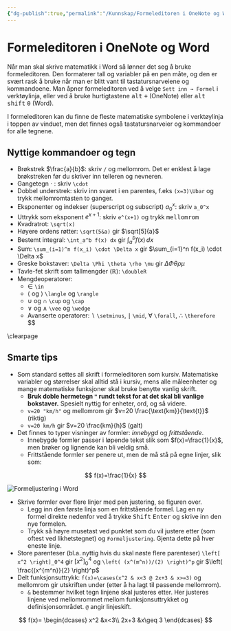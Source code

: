 ```yaml
---
{"dg-publish":true,"permalink":"/Kunnskap/Formeleditoren i OneNote og Word/","title":"Formeleditoren i OneNote og Word","tags":["matematikk"]}
---
```


# Formeleditoren i OneNote og Word

Når man skal skrive matematikk i Word så lønner det seg å bruke formeleditoren. Den formaterer tall og variabler på en pen måte, og den er svært rask å bruke når man er blitt vant til tastatursnarveiene og kommandoene. Man åpner formeleditoren ved å velge `Sett inn → Formel` i verktøylinja, eller ved å bruke hurtigtastene <kbd>alt</kbd> <kbd>+</kbd> (OneNote) eller <kbd>alt</kbd> <kbd>shift</kbd> <kbd>0</kbd> (Word).

I formeleditoren kan du finne de fleste matematiske symbolene i verktøylinja i toppen av vinduet, men det finnes også tastatursnarveier og kommandoer for alle tegnene.

## Nyttige kommandoer og tegn
- Brøkstrek $\frac{a}{b}$: skriv `/` og mellomrom. Det er enklest å lage brøkstreken før du skriver inn telleren og nevneren.
- Gangetegn $\cdot$ : skriv `\cdot`
- Dobbel understrek: skriv inn svaret i en parentes, f.eks `(x=3)\Ubar` og trykk mellomromtasten to ganger.
- Eksponenter og indekser (superscript og subscript) $a_0^x$: skriv `a_0^x`
- Uttrykk som eksponent $e^{x+1}$: skriv `e^(x+1)` og trykk <kbd>mellomrom</kbd>
- Kvadratrot: `\sqrt(x)`
- Høyere ordens røtter: `\sqrt(5&a)` gir $\sqrt[5]{a}$
- Bestemt integral: `\int_a^b f(x) dx` gir $\int_{a}^{b} f(x) \, dx$
- Sum: `\sum_(i=1)^n f(x_i) \cdot \Delta x` gir $\sum_{i=1}^n f(x_i) \cdot \Delta x$
- Greske bokstaver: `\Delta \Phi \theta \rho \mu` gir $\Delta \Phi \theta \rho \mu$
- Tavle-fet skrift som tallmengder ($\mathbb{R}$): `\doubleR`
- Mengdeoperatorer:
	- $\in$ `\in`
	- $\langle$ og $\rangle$ `\langle` og `\rangle`
	- $\cup$ og $\cap$ `\cup` og `\cap`
	- $\vee$ og $\wedge$ `\vee` og `\wedge`
	- Avanserte operatorer: $\backslash$ `\setminus`, $\mid$ `\mid`, $\forall$ `\forall`, $\therefore$ `\therefore` $$

\clearpage

## Smarte tips
- Som standard settes all skrift i formeleditoren som kursiv. Matematiske variabler og størrelser skal alltid stå i kursiv, mens alle måleenheter og mange matematiske funksjoner skal bruke benytte vanlig skrift. 
	- **Bruk doble hermetegn `"` rundt tekst for at det skal bli vanlige bokstaver.** Spesielt nyttig for enheter, ord, og så videre. 
	- `v=20 "km/h"` og mellomrom gir $v=20 \frac{\text{km}}{\text{t}}$ (riktig)
	- `v=20 km/h` gir $v=20 \frac{km}{h}$ (galt)
- Det finnes to typer visninger av formler: *innebygd* og *frittstående*. 
	- Innebygde formler passer i løpende tekst slik som $f(x)=\frac{1}{x}$, men brøker og lignende kan bli veldig små.
	- Frittstående formler ser penere ut, men de må stå på egne linjer, slik som:
 
$$
f(x)=\frac{1}{x}
$$

![Formeljustering i Word](/img/user/Kunnskap/formeljustering-i-word.png)
- Skrive formler over flere linjer med pen justering, se figuren over.
	- Legg inn den første linja som en frittstående formel. Lag en ny formel direkte nedenfor ved å trykke <kbd>Shift</kbd> <kbd>Enter</kbd> og skrive inn den nye formelen.
	- Trykk så høyre musetast ved punktet som du vil justere etter (som oftest ved likhetstegnet) og `Formeljustering`. Gjenta dette på hver eneste linje.
- Store parenteser (bl.a. nyttig hvis du skal nøste flere parenteser) `\left[ x^2 \right]_0^4` gir $\left[ x^2 \right]_0^4$ og `\left( (x^(m^n))/(2) \right)^p` gir $\left( \frac{(x^{m^n}}{2} \right)^p$
- Delt funksjonsuttrykk: `f(x)=\cases(x^2 & x<3 @ 2x+3 & x>=3)` og mellomrom gir utskriften under (etter å ha lagt til passende mellomrom).
	- `&` bestemmer hvilket tegn linjene skal justeres etter. Her justeres linjene ved mellomrommet mellom funksjonsuttrykket og definisjonsområdet. `@` angir linjeskift.

$$
f(x)=
\begin{dcases}
x^2 &x<3\\
2x+3 &x\geq 3
\end{dcases}
$$
